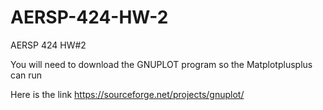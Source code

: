 # AERSP-424-HW-2
AERSP 424 HW#2

You will need to download the GNUPLOT program so the Matplotplusplus can run

Here is the link
https://sourceforge.net/projects/gnuplot/



